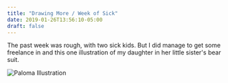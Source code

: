 ```yaml
---
title: "Drawing More / Week of Sick"
date: 2019-01-26T13:56:10-05:00
draft: false 
---
```


The past week was rough, with two sick kids. But I
did manage to get some freelance in and this one
illustration of my daughter in her little sister's
bear suit.

![Paloma Illustration](/posts/2019/IMG_5031.jpg)